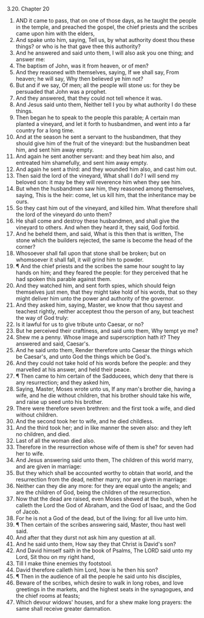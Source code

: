 3.20. Chapter 20
1. AND it came to pass, that on one of those days, as he taught the people in the temple, and preached the gospel, the chief priests and the scribes came upon him with the elders,
2. And spake unto him, saying, Tell us, by what authority doest thou these things? or who is he that gave thee this authority?
3. And he answered and said unto them, I will also ask you one thing; and answer me:
4. The baptism of John, was it from heaven, or of men?
5. And they reasoned with themselves, saying, If we shall say, From heaven; he will say, Why then believed ye him not?
6. But and if we say, Of men; all the people will stone us: for they be persuaded that John was a prophet.
7. And they answered, that they could not tell whence it was.
8. And Jesus said unto them, Neither tell I you by what authority I do these things.
9. Then began he to speak to the people this parable; A certain man planted a vineyard, and let it forth to husbandmen, and went into a far country for a long time.
10. And at the season he sent a servant to the husbandmen, that they should give him of the fruit of the vineyard: but the husbandmen beat him, and sent him away empty.
11. And again he sent another servant: and they beat him also, and entreated him shamefully, and sent him away empty.
12. And again he sent a third: and they wounded him also, and cast him out.
13. Then said the lord of the vineyard, What shall I do? I will send my beloved son: it may be they will reverence him when they see him.
14. But when the husbandmen saw him, they reasoned among themselves, saying, This is the heir: come, let us kill him, that the inheritance may be ours.
15. So they cast him out of the vineyard, and killed him. What therefore shall the lord of the vineyard do unto them?
16. He shall come and destroy these husbandmen, and shall give the vineyard to others. And when they heard it, they said, God forbid.
17. And he beheld them, and said, What is this then that is written, The stone which the builders rejected, the same is become the head of the corner?
18. Whosoever shall fall upon that stone shall be broken; but on whomsoever it shall fall, it will grind him to powder.
19. ¶ And the chief priests and the scribes the same hour sought to lay hands on him; and they feared the people: for they perceived that he had spoken this parable against them.
20. And they watched him, and sent forth spies, which should feign themselves just men, that they might take hold of his words, that so they might deliver him unto the power and authority of the governor.
21. And they asked him, saying, Master, we know that thou sayest and teachest rightly, neither acceptest thou the person of any, but teachest the way of God truly:
22. Is it lawful for us to give tribute unto Caesar, or no?
23. But he perceived their craftiness, and said unto them, Why tempt ye me?
24. Shew me a penny. Whose image and superscription hath it? They answered and said, Caesar's.
25. And he said unto them, Render therefore unto Caesar the things which be Caesar's, and unto God the things which be God's.
26. And they could not take hold of his words before the people: and they marvelled at his answer, and held their peace.
27. ¶ Then came to him certain of the Sadducees, which deny that there is any resurrection; and they asked him,
28. Saying, Master, Moses wrote unto us, If any man's brother die, having a wife, and he die without children, that his brother should take his wife, and raise up seed unto his brother.
29. There were therefore seven brethren: and the first took a wife, and died without children.
30. And the second took her to wife, and he died childless.
31. And the third took her; and in like manner the seven also: and they left no children, and died.
32. Last of all the woman died also.
33. Therefore in the resurrection whose wife of them is she? for seven had her to wife.
34. And Jesus answering said unto them, The children of this world marry, and are given in marriage:
35. But they which shall be accounted worthy to obtain that world, and the resurrection from the dead, neither marry, nor are given in marriage:
36. Neither can they die any more: for they are equal unto the angels; and are the children of God, being the children of the resurrection.
37. Now that the dead are raised, even Moses shewed at the bush, when he calleth the Lord the God of Abraham, and the God of Isaac, and the God of Jacob.
38. For he is not a God of the dead, but of the living: for all live unto him.
39. ¶ Then certain of the scribes answering said, Master, thou hast well said.
40. And after that they durst not ask him any question at all.
41. And he said unto them, How say they that Christ is David's son?
42. And David himself saith in the book of Psalms, The LORD said unto my Lord, Sit thou on my right hand,
43. Till I make thine enemies thy footstool.
44. David therefore calleth him Lord, how is he then his son?
45. ¶ Then in the audience of all the people he said unto his disciples,
46. Beware of the scribes, which desire to walk in long robes, and love greetings in the markets, and the highest seats in the synagogues, and the chief rooms at feasts;
47. Which devour widows' houses, and for a shew make long prayers: the same shall receive greater damnation.

